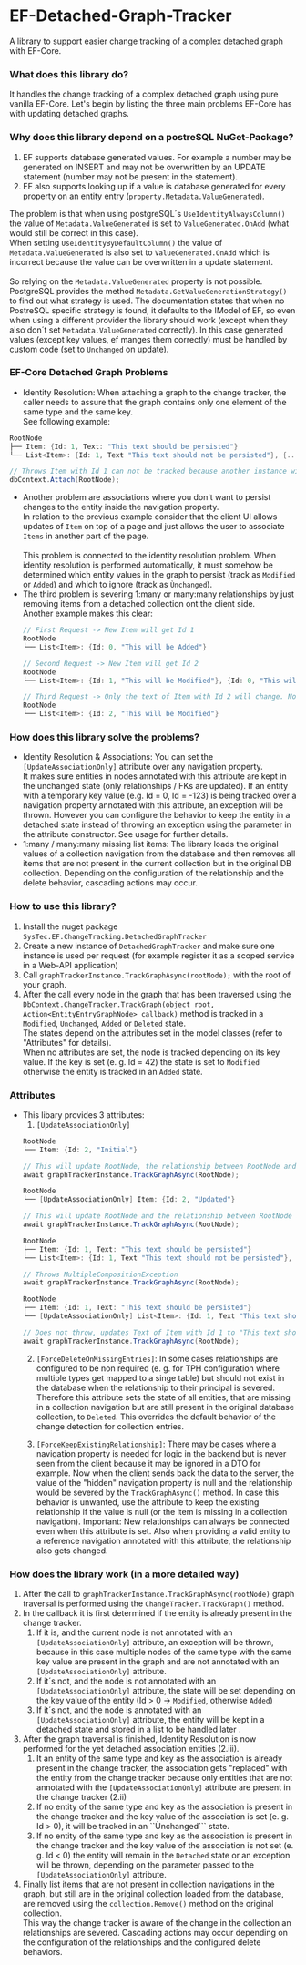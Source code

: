 # EF-Detached-Graph-Tracker
A library to support easier change tracking of a complex detached graph with EF-Core.
### What does this library do?
It handles the change tracking of a complex detached graph using pure vanilla EF-Core.
Let's begin by listing the three main problems EF-Core has with updating detached graphs.

### Why does this library depend on a postreSQL NuGet-Package?
1. EF supports database generated values. For example a number may be generated on INSERT and may not be overwritten by an UPDATE statement (number may not be present in the statement).
2. EF also supports looking up if a value is database generated for every property on an entity entry (```property.Metadata.ValueGenerated```).<br/>

The problem is that when using postgreSQL´s ```UseIdentityAlwaysColumn()``` the value of ```Metadata.ValueGenerated``` is set to ```ValueGenerated.OnAdd``` (what would still be correct in this case).<br/>
When setting ```UseIdentityByDefaultColumn()``` the value of ```Metadata.ValueGenerated``` is also set to ```ValueGenerated.OnAdd``` which is incorrect because the value can be overwritten in a update statement.
<br/> <br/>
So relying on the ```Metadata.ValueGenerated``` property is not possible.<br/> PostgreSQL provides the method ```Metadata.GetValueGenerationStrategy()``` to find out what strategy is used.
The documentation states that when no PostreSQL specific strategy is found, it defaults to the IModel of EF, so even when using a different provider the library should work (except when they also don´t set ```Metadata.ValueGenerated``` correctly).
In this case generated values (except key values, ef manges them correctly) must be handled by custom code (set to ```Unchanged``` on update).

### EF-Core Detached Graph Problems
* Identity Resolution: When attaching a graph to the change tracker, the caller needs to assure that the graph contains only one element of the same type and the same key.<br/>
  See following example:
``` c#
RootNode
├── Item: {Id: 1, Text: "This text should be persisted"}
└── List<Item>: {Id: 1, Text "This text should not be persisted"}, {...}

// Throws Item with Id 1 can not be tracked because another instance with the same key is already tracked...
dbContext.Attach(RootNode);
```
* Another problem are associations where you don't want to persist changes to the entity inside the navigation property.
  <br/>
  In relation to the previous example consider that the client UI allows updates of ```Item``` on top of a page and just allows the user to associate ```Items``` in another part of the page.
  <br/>
  <br/>
  This problem is connected to the identity resolution problem. When identity resolution is performed automatically,
  it must somehow be determined which entity values in the graph to persist (track as ```Modified``` or ```Added```) and which to ignore (track as ```Ùnchanged```).
* The third problem is severing 1:many or many:many relationships by just removing items from a detached collection ont the client side.<br/>
  Another example makes this clear:
  ``` c#
  // First Request -> New Item will get Id 1
  RootNode
  └── List<Item>: {Id: 0, "This will be Added"}

  // Second Request -> New Item will get Id 2
  RootNode
  └── List<Item>: {Id: 1, "This will be Modified"}, {Id: 0, "This will be Added"}

  // Third Request -> Only the text of Item with Id 2 will change. Nothing else. No relationship gets severed.
  RootNode
  └── List<Item>: {Id: 2, "This will be Modified"}
  ```
### How does this library solve the problems?
* Identity Resolution & Associations: You can set the ```[UpdateAssociationOnly]``` attribute over any navigation property. <br/>
  It makes sure entities in nodes annotated with this attribute are kept in the unchanged state (only relationships / FKs are updated).
  If an entity with a temporary key value (e.g. Id = 0, Id = -123) is being tracked over a navigation property annotated with this attribute, an exception will be thrown.
  However you can configure the behavior to keep the entity in a detached state instead of throwing an exception using the parameter in the attribute constructor. See usage for further details.
* 1:many / many:many missing list items: The library loads the original values of a collection navigation from the database and then removes all items that are not present in the current collection but in the original DB collection.
  Depending on the configuration of the relationship and the delete behavior, cascading actions may occur.

### How to use this library?
1. Install the nuget package ```SysTec.EF.ChangeTracking.DetachedGraphTracker```
2. Create a new instance of ```DetachedGraphTracker``` and make sure one instance is used per request (for example register it as a scoped service in a Web-API application)
3. Call ```graphTrackerInstance.TrackGraphAsync(rootNode);``` with the root of your graph.
4. After the call every node in the graph that has been traversed using the ```DbContext.ChangeTracker.TrackGraph(object root,  Action<EntityEntryGraphNode> callback)``` method is tracked in a ```Modified```, ```Unchanged```, ```Added``` or ```Deleted``` state. <br/>
   The states depend on the attributes set in the model classes (refer to "Attributes" for details). <br/>
   When no attributes are set, the node is tracked depending on its key value. If the key is set (e. g. Id = 42) the state is set to ```Modified``` otherwise the entity is tracked in an ```Added``` state.

### Attributes
* This libary provides 3 attributes:
  1. ```[UpdateAssociationOnly]```
   ``` c#
   RootNode
   └── Item: {Id: 2, "Initial"}

   // This will update RootNode, the relationship between RootNode and Item and the text of Item with Id 2.
   await graphTrackerInstance.TrackGraphAsync(RootNode);

   RootNode
   └── [UpdateAssociationOnly] Item: {Id: 2, "Updated"}

   // This will update RootNode and the relationship between RootNode and Item. The text is not being updated.
   await graphTrackerInstance.TrackGraphAsync(RootNode);
   ```
   ``` c#
   RootNode
   ├── Item: {Id: 1, Text: "This text should be persisted"}
   └── List<Item>: {Id: 1, Text "This text should not be persisted"}, {...}
  
   // Throws MultipleCompositionException
   await graphTrackerInstance.TrackGraphAsync(RootNode);

   RootNode
   ├── Item: {Id: 1, Text: "This text should be persisted"}
   └── [UpdateAssociationOnly] List<Item>: {Id: 1, Text "This text should not be persisted"}, {...}
  
   // Does not throw, updates Text of Item with Id 1 to "This text should be persisted" and updates both relationships between Item and RootNode.
   await graphTrackerInstance.TrackGraphAsync(RootNode);
   ```
  2. ```[ForceDeleteOnMissingEntries]```: In some cases relationships are configured to be non required (e. g. for TPH configuration where multiple types get mapped to a singe table) but should not exist in the database when the relationship to their principal is severed. <br/>
     Therefore this attribute sets the state of all entities, that are missing in a collection navigation but are still present in the original database collection, to ```Deleted```. This overrides the default behavior of the change detection for collection entries.
  
  4. ```[ForceKeepExistingRelationship]```: There may be cases where a navigation property is needed for logic in the backend but is never seen from the client because it may be ignored in a DTO for example.
     Now when the client sends back the data to the server, the value of the "hidden" navigation property is null and the relationship would be severed by the ```TrackGraphAsync()``` method.
     In case this behavior is unwanted, use the attribute to keep the existing relationship if the value is null (or the item is missing in a collection navigation).
     Important: New relationships can always be connected even when this attribute is set. Also when providing a valid entity to a reference navigation annotated with this attribute, the relationship also gets changed.

### How does the library work (in a more detailed way)
1. After the call to ```graphTrackerInstance.TrackGraphAsync(rootNode)``` graph traversal is performed using the ```ChangeTracker.TrackGraph()``` method.
2. In the callback it is first determined if the entity is already present in the change tracker.
   1. If it is, and the current node is not annotated with an ```[UpdateAssociationOnly]``` attribute, an exception will be thrown, because in this case multiple nodes of the same type with the same key value are present in the graph and are not annotated with an ```[UpdateAssociationOnly]``` attribute.<br/>
   2. If it´s not, and the node is not annotated with an ```[UpdateAssociationOnly]``` attribute, the state will be set depending on the key value of the entity (Id > 0 -> ```Modified```, otherwise ```Added```) <br/>
   3. If it´s not, and the node is annotated with an ```[UpdateAssociationOnly]``` attribute, the entity will be kept in a detached state and stored in a list to be handled later .
3. After the graph traversal is finished, Identity Resolution is now performed for the yet detached association entities (2.iii).
   1. It an entity of the same type and key as the association is already present in the change tracker, the association gets "replaced" with the entity from the change tracker because only entities that are not annotated with the ```[UpdateAssociationOnly]``` attribute are present in the change tracker (2.ii)
   2. If no entity of the same type and key as the association is present in the change tracker and the key value of the association is set (e. g. Id > 0), it will be tracked in an ``Ùnchanged``` state.
   3. If no entity of the same type and key as the association is present in the change tracker and the key value of the association is not set (e. g. Id < 0) the entity will remain in the ```Detached``` state or an exception will be thrown, depending on the parameter passed to the ```[UpdateAssociationOnly]``` attribute.
4. Finally list items that are not present in collection navigations in the graph, but still are in the original collection loaded from the database, are removed using the ```collection.Remove()``` method on the original collection. <br/>
   This way the change tracker is aware of the change in the collection an relationships are severed. Cascading actions may occur depending on the configuration of the relationships and the configured delete behaviors.
